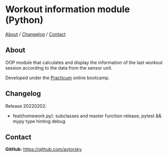 # Workout information module (Python)

[About](#about) /
[Changelog](#changelog) /
[Contact](#contact)

## About
OOP module that calculates and display the information of the last workout session according to the data from the sensor unit.

Developed under the [Practicum](https://practicum.yandex.com/) online bootcamp.

## Changelog
Release 20220202:
* feat(homework.py): subclasses and master function release, pytest && mypy type hinting debug

## Contact
__GitHub:__ <a href="https://github.com/avtorsky" target="_blank">https://github.com/avtorsky</a>
